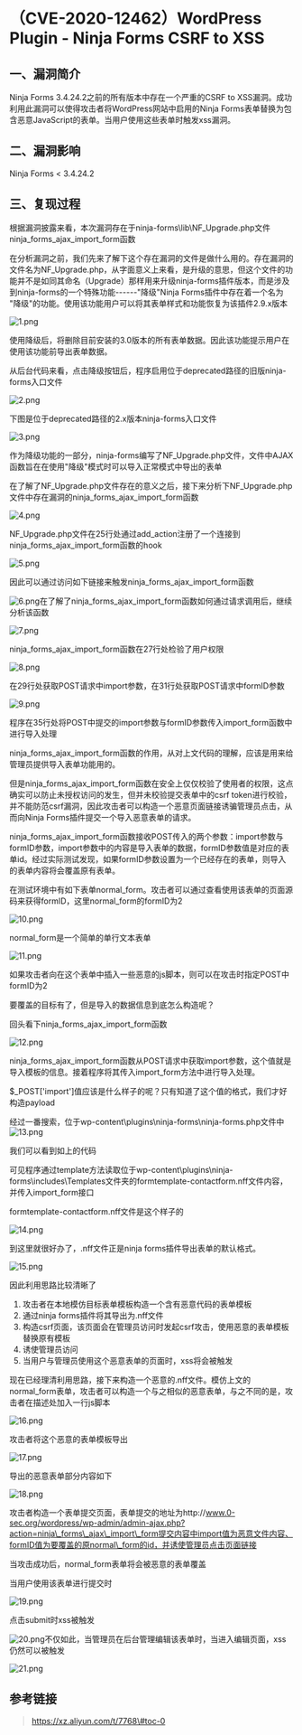（CVE-2020-12462）WordPress Plugin - Ninja Forms CSRF to XSS
============================================================

一、漏洞简介
------------

Ninja Forms 3.4.24.2之前的所有版本中存在一个严重的CSRF to
XSS漏洞。成功利用此漏洞可以使得攻击者将WordPress网站中启用的Ninja
Forms表单替换为包含恶意JavaScript的表单。当用户使用这些表单时触发xss漏洞。

二、漏洞影响
------------

Ninja Forms \< 3.4.24.2

三、复现过程
------------

根据漏洞披露来看，本次漏洞存在于ninja-forms\\lib\\NF\_Upgrade.php文件
ninja\_forms\_ajax\_import\_form函数

在分析漏洞之前，我们先来了解下这个存在漏洞的文件是做什么用的。存在漏洞的文件名为NF\_Upgrade.php，从字面意义上来看，是升级的意思，但这个文件的功能并不是如同其命名（Upgrade）那样用来升级ninja-forms插件版本，而是涉及到ninja-forms的一个特殊功能------"降级"Ninja Forms插件中存在着一个名为
"降级"的功能。使用该功能用户可以将其表单样式和功能恢复为该插件2.9.x版本

![1.png](./resource/(CVE-2020-12462)WordPressPlugin-NinjaFormsCSRFtoXSS/media/rId24.png)

使用降级后，将删除目前安装的3.0版本的所有表单数据。因此该功能提示用户在使用该功能前导出表单数据。

从后台代码来看，点击降级按钮后，程序启用位于deprecated路径的旧版ninja-forms入口文件

![2.png](./resource/(CVE-2020-12462)WordPressPlugin-NinjaFormsCSRFtoXSS/media/rId25.png)

下图是位于deprecated路径的2.x版本ninja-forms入口文件

![3.png](./resource/(CVE-2020-12462)WordPressPlugin-NinjaFormsCSRFtoXSS/media/rId26.png)

作为降级功能的一部分，ninja-forms编写了NF\_Upgrade.php文件，文件中AJAX函数旨在在使用"降级"模式时可以导入正常模式中导出的表单

在了解了NF\_Upgrade.php文件存在的意义之后，接下来分析下NF\_Upgrade.php文件中存在漏洞的ninja\_forms\_ajax\_import\_form函数

![4.png](./resource/(CVE-2020-12462)WordPressPlugin-NinjaFormsCSRFtoXSS/media/rId27.png)

NF\_Upgrade.php文件在25行处通过add\_action注册了一个连接到ninja\_forms\_ajax\_import\_form函数的hook

![5.png](./resource/(CVE-2020-12462)WordPressPlugin-NinjaFormsCSRFtoXSS/media/rId28.png)

因此可以通过访问如下链接来触发ninja\_forms\_ajax\_import\_form函数

![6.png](./resource/(CVE-2020-12462)WordPressPlugin-NinjaFormsCSRFtoXSS/media/rId29.png)在了解了ninja\_forms\_ajax\_import\_form函数如何通过请求调用后，继续分析该函数

![7.png](./resource/(CVE-2020-12462)WordPressPlugin-NinjaFormsCSRFtoXSS/media/rId30.png)

ninja\_forms\_ajax\_import\_form函数在27行处检验了用户权限

![8.png](./resource/(CVE-2020-12462)WordPressPlugin-NinjaFormsCSRFtoXSS/media/rId31.png)

在29行处获取POST请求中import参数，在31行处获取POST请求中formID参数

![9.png](./resource/(CVE-2020-12462)WordPressPlugin-NinjaFormsCSRFtoXSS/media/rId32.png)

程序在35行处将POST中提交的import参数与formID参数传入import\_form函数中进行导入处理

ninja\_forms\_ajax\_import\_form函数的作用，从对上文代码的理解，应该是用来给管理员提供导入表单功能用的。

但是ninja\_forms\_ajax\_import\_form函数在安全上仅仅校验了使用者的权限，这点确实可以防止未授权访问的发生，但并未校验提交表单中的csrf
token进行校验，并不能防范csrf漏洞，因此攻击者可以构造一个恶意页面链接诱骗管理员点击，从而向Ninja
Forms插件提交一个导入恶意表单的请求。

ninja\_forms\_ajax\_import\_form函数接收POST传入的两个参数：import参数与formID参数，import参数中的内容是导入表单的数据，formID参数值是对应的表单id。经过实际测试发现，如果formID参数设置为一个已经存在的表单，则导入的表单内容将会覆盖原有表单。

在测试环境中有如下表单normal\_form。攻击者可以通过查看使用该表单的页面源码来获得formID，这里normal\_form的formID为2

![10.png](./resource/(CVE-2020-12462)WordPressPlugin-NinjaFormsCSRFtoXSS/media/rId33.png)

normal\_form是一个简单的单行文本表单

![11.png](./resource/(CVE-2020-12462)WordPressPlugin-NinjaFormsCSRFtoXSS/media/rId34.png)

如果攻击者向在这个表单中插入一些恶意的js脚本，则可以在攻击时指定POST中formID为2

要覆盖的目标有了，但是导入的数据信息到底怎么构造呢？

回头看下ninja\_forms\_ajax\_import\_form函数

![12.png](./resource/(CVE-2020-12462)WordPressPlugin-NinjaFormsCSRFtoXSS/media/rId35.png)

ninja\_forms\_ajax\_import\_form函数从POST请求中获取import参数，这个值就是导入模板的信息。接着程序将其传入import\_form方法中进行导入处理。

\$\_POST\['import'\]值应该是什么样子的呢？只有知道了这个值的格式，我们才好构造payload

经过一番搜索，位于wp-content\\plugins\\ninja-forms\\ninja-forms.php文件中![13.png](./resource/(CVE-2020-12462)WordPressPlugin-NinjaFormsCSRFtoXSS/media/rId36.png)

我们可以看到如上的代码

可见程序通过template方法读取位于wp-content\\plugins\\ninja-forms\\includes\\Templates文件夹的formtemplate-contactform.nff文件内容，并传入import\_form接口

formtemplate-contactform.nff文件是这个样子的

![14.png](./resource/(CVE-2020-12462)WordPressPlugin-NinjaFormsCSRFtoXSS/media/rId37.png)

到这里就很好办了，.nff文件正是ninja forms插件导出表单的默认格式。

![15.png](./resource/(CVE-2020-12462)WordPressPlugin-NinjaFormsCSRFtoXSS/media/rId38.png)

因此利用思路比较清晰了

1.  攻击者在本地模仿目标表单模板构造一个含有恶意代码的表单模板
2.  通过ninja forms插件将其导出为.nff文件
3.  构造csrf页面，该页面会在管理员访问时发起csrf攻击，使用恶意的表单模板替换原有模板
4.  诱使管理员访问
5.  当用户与管理员使用这个恶意表单的页面时，xss将会被触发

现在已经理清利用思路，接下来构造一个恶意的.nff文件。模仿上文的normal\_form表单，攻击者可以构造一个与之相似的恶意表单，与之不同的是，攻击者在描述处加入一行js脚本

![16.png](./resource/(CVE-2020-12462)WordPressPlugin-NinjaFormsCSRFtoXSS/media/rId39.png)

攻击者将这个恶意的表单模板导出

![17.png](./resource/(CVE-2020-12462)WordPressPlugin-NinjaFormsCSRFtoXSS/media/rId40.png)

导出的恶意表单部分内容如下

![18.png](./resource/(CVE-2020-12462)WordPressPlugin-NinjaFormsCSRFtoXSS/media/rId41.png)

攻击者构造一个表单提交页面，表单提交的地址为http://www.0-sec.org/wordpress/wp-admin/admin-ajax.php?action=ninja\_forms\_ajax\_import\_form提交内容中import值为恶意文件内容、formID值为要覆盖的原normal\_form的id，并诱使管理员点击页面链接

当攻击成功后，normal\_form表单将会被恶意的表单覆盖

当用户使用该表单进行提交时

![19.png](./resource/(CVE-2020-12462)WordPressPlugin-NinjaFormsCSRFtoXSS/media/rId42.png)

点击submit时xss被触发

![20.png](./resource/(CVE-2020-12462)WordPressPlugin-NinjaFormsCSRFtoXSS/media/rId43.png)不仅如此，当管理员在后台管理编辑该表单时，当进入编辑页面，xss仍然可以被触发

![21.png](./resource/(CVE-2020-12462)WordPressPlugin-NinjaFormsCSRFtoXSS/media/rId44.png)

参考链接
--------

> https://xz.aliyun.com/t/7768\#toc-0
